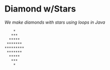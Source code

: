 # **Diamond w/Stars**

*We make diamonds with stars using loops in Java*

```
    *
   ***
  *****
 *******
*********
 *******
  *****
   ***
    *